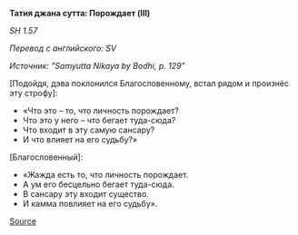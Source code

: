 **Татия джана сутта: Порождает \(III\)**

_SН 1\.57_

_Перевод с английского: SV_

_Источник: "Samyutta Nikaya by Bodhi, p\. 129"_

\[Подойдя, дэва поклонился Благословенному, встал рядом и произнёс эту строфу\]:

* «Что это – то, что личность порождает?
* Что это у него – что бегает туда\-сюда?
* Что входит в эту самую сансару?
* И что влияет на его судьбу?»

\[Благословенный\]:

* «Жажда есть то, что личность порождает\.
* А ум его бесцельно бегает туда\-сюда\.
* В сансару эту входит существо\.
* И камма повлияет на его судьбу»\.

[Source](https://www\.theravada\.ru/Teaching/Canon/Suttanta/Texts/sn1_57\-tatiya\-jana\-sutta\-sv\.htm)